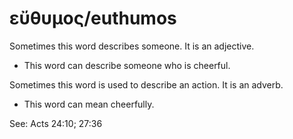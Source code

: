 # εὔθυμος/euthumos
Sometimes this word describes someone. It is an adjective.

* This word can describe someone who is cheerful.

Sometimes this word is used to describe an action. It is an adverb.

* This word can mean cheerfully. 

See: Acts 24:10; 27:36
